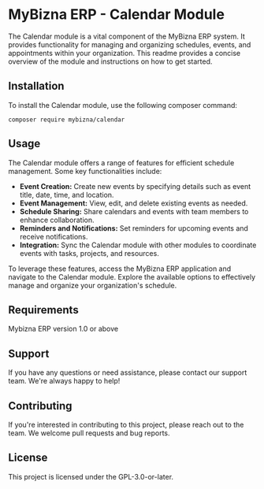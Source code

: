 # MyBizna ERP - Calendar Module
The Calendar module is a vital component of the MyBizna ERP system. It provides functionality for managing and organizing schedules, events, and appointments within your organization. This readme provides a concise overview of the module and instructions on how to get started.

## Installation 
To install the Calendar module, use the following composer command:
```
composer require mybizna/calendar
```

## Usage
The Calendar module offers a range of features for efficient schedule management. Some key functionalities include:

 - **Event Creation:** Create new events by specifying details such as event title, date, time, and location.
 - **Event Management:** View, edit, and delete existing events as needed.
 - **Schedule Sharing:** Share calendars and events with team members to enhance collaboration.
 - **Reminders and Notifications:** Set reminders for upcoming events and receive notifications.
 - **Integration:** Sync the Calendar module with other modules to coordinate events with tasks, projects, and resources.

To leverage these features, access the MyBizna ERP application and navigate to the Calendar module. Explore the available options to effectively manage and organize your organization's schedule.

## Requirements
Mybizna ERP version 1.0 or above

## Support
If you have any questions or need assistance, please contact our support team. We're always happy to help!

## Contributing
If you're interested in contributing to this project, please reach out to the team. We welcome pull requests and bug reports.

## License
This project is licensed under the GPL-3.0-or-later.
